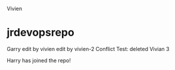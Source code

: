 Vivien
# jrdevopsrepo
Garry
edit by vivien
edit by vivien-2
Conflict Test: deleted Vivian 3

Harry has joined the repo!

